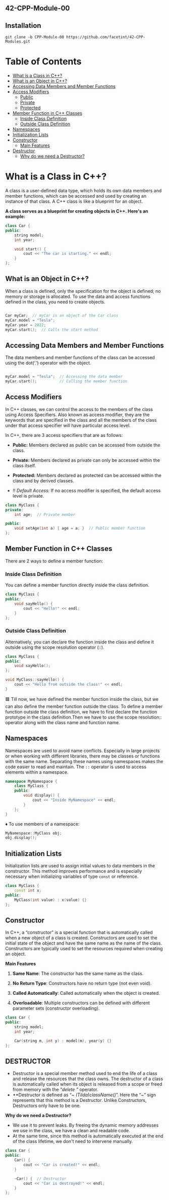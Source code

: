 ## 42-CPP-Module-00 

## Installation

```
git clone -b CPP-Module-00 https://github.com/facetint/42-CPP-Modules.git
```


# Table of Contents

- [What is a Class in C++?](#what-is-a-class-in-c)
- [What is an Object in C++?](#what-is-an-object-in-c)
- [Accessing Data Members and Member Functions](#accessing-data-members-and-member-functions)
- [Access Modifiers](#access-modifiers)
   - [Public](#public)
   - [Private](#private)
   - [Protected](#protected)
- [Member Function in C++ Classes](#member-function-in-c-classes)
   - [Inside Class Definition](#inside-class-definition)
   - [Outside Class Definition](#outside-class-definition)
- [Namespaces](#namespaces)
- [Initialization Lists](#initialization-lists)
- [Constructor](#constructor)
   - [Main Features](#main-features)
- [Destructor](#destructor)
   - [Why do we need a Destructor?](#why-do-we-need-a-destructor)


# What is a Class in C++?

   A class is a user-defined data type, which holds its own data members and member functions, which can be accessed and used by creating an instance of that class. A C++ class is like a blueprint for an object.


**A class serves as a blueprint for creating objects in C++. Here's an example:**

```cpp
class Car {
public:
    string model;
    int year;

    void start() {
        cout << "The car is starting." << endl;
    }
};
```
## What is an Object in C++?

   When a class is defined, only the specification for the object is defined; no memory or storage is allocated. To use the data and access functions defined in the class, you need to create objects.

```cpp

Car myCar;  // myCar is an object of the Car class
myCar.model = "Tesla";
myCar.year = 2022;
myCar.start();  // Calls the start method
```

## Accessing Data Members and Member Functions

   The data members and member functions of the class can be accessed using the dot(‘.’) operator with the object.

```cpp

myCar.model = "Tesla";  // Accessing the data member
myCar.start();          // Calling the member function
```

## Access Modifiers

   In C++ classes, we can control the access to the members of the class using Access Specifiers. Also known as access modifier, they are the keywords that are specified in the class and all the members of the class under that access specifier will have particular access level.

In C++, there are 3 access specifiers that are as follows:

   - **Public:** Members declared as public can be accessed from outside the class.
   
   - **Private:** Members declared as private can only be accessed within the class itself.
   
   - **Protected:** Members declared as protected can be accessed within the class and by derived classes.
   
   - ‼️ *Default Access:* If no access modifier is specified, the default access level is private.

```cpp
class MyClass {
private:
    int age;  // Private member

public:
    void setAge(int a) { age = a; }  // Public member function
};

```

## Member Function in C++ Classes

There are 2 ways to define a member function:

### Inside Class Definition

You can define a member function directly inside the class definition.

```cpp
class MyClass {
public:
    void sayHello() {
        cout << "Hello!" << endl;
    }
};
```

### Outside Class Definition

   Alternatively, you can declare the function inside the class and define it outside using the scope resolution operator (::).

```cpp
class MyClass {
public:
    void sayHello();
};

void MyClass::sayHello() {
    cout << "Hello from outside the class!" << endl;
}
```

🟥 Till now, we have defined the member function inside the class, but we can also define the member function outside the class. To define a member function outside the class definition, we have to first declare the function prototype in the class definition.Then we have to use the scope resolution:: operator along with the class name and function name.


## Namespaces

   Namespaces are used to avoid name conflicts. Especially in large projects or when working with different libraries, there may be classes or functions with the same name. Separating these names using namespaces makes the code easier to read and maintain. The `::` operator is used to access elements within a namespace.

```cpp
namespace MyNamespace {
    class MyClass {
    public:
        void display() {
            cout << "Inside MyNamespace" << endl;
        }
    };
}
```
♦️ To use members of a namespace:

```cpp
MyNamespace::MyClass obj;
obj.display();
```

## Initialization Lists

   Initialization lists are used to assign initial values to data members in the constructor. This method improves performance and is especially necessary when initializing variables of type `const` or reference.

```cpp
class MyClass {
    const int x;
public:
    MyClass(int value) : x(value) {}
};
```

## Constructor

   In C++, a “constructor” is a special function that is automatically called when a new object of a class is created. Constructors are used to set the initial state of the object and have the same name as the name of the class. Constructors are typically used to set the resources required when creating an object.

**Main Features**

   1. **Same Name**: The constructor has the same name as the class.

   2. **No Return Type**: Constructors have no return type (not even void).

   3. **Called Automatically**: Called automatically when the object is created.

   4. **Overloadable**: Multiple constructors can be defined with different parameter sets (constructor overloading).

```cpp
class Car {
public:
    string model;
    int year;

    Car(string m, int y) : model(m), year(y) {}
};
```

## DESTRUCTOR

   - Destructor is a special member method used to end the life of a class and release the resources that the class owns. The destructor of a class is automatically called when its object is released from a scope or freed from memory with the *"delete ”* operator.
   - **Destructor is defined as “*~ (Tilda)className()*”. Here the “~” sign represents that this method is a Destructor. Unlike Constructors, Destructors only have to be one.

 **Why do we need a Destructor?**

   - We use it to prevent leaks. By freeing the dynamic memory addresses we use in the class, we have a clean and readable code.
   - At the same time, since this method is automatically executed at the end of the class lifetime, we don't need to intervene manually.


```cpp
class Car {
public:
    Car() {
        cout << "Car is created!" << endl;
    }

    ~Car() {  // Destructor
        cout << "Car is destroyed!" << endl;
    }
};
```

